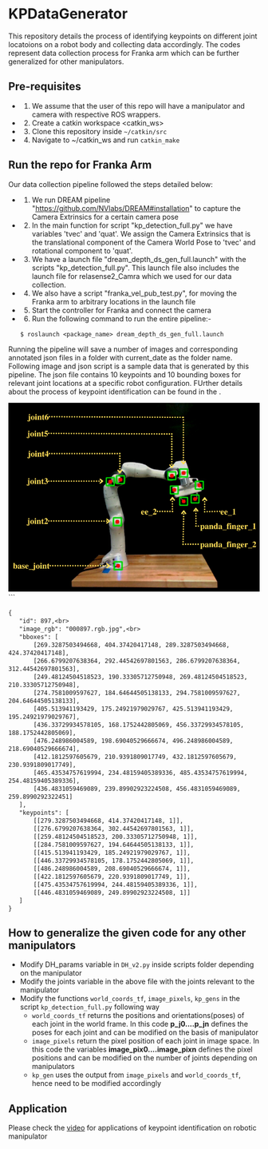 # KPDataGenerator
This repository details the process of identifying keypoints on different joint locatoions on a robot body and collecting data accordingly. The codes represent data collection process for Franka arm which can be further generalized for other manipulators.

## Pre-requisites 
- 1. We assume that the user of this repo will have a manipulator and camera with respective ROS wrappers. 
- 2. Create a catkin workspace <catkin_ws>
- 3. Clone this repository inside ```~/catkin/src```
- 4. Navigate to ~/catkin_ws and run ```catkin_make```

## Run the repo for Franka Arm
Our data collection pipeline followed the steps detailed below:
- 1. We run DREAM pipeline "https://github.com/NVlabs/DREAM#installation" to capture the Camera Extrinsics for a certain camera pose
- 2. In the main function for script "kp_detection_full.py" we have variables 'tvec' and 'quat'. We assign the Camera Extrinsics that is the translational component of the Camera World Pose to 'tvec' and rotational component to 'quat'. 
- 3. We have a launch file "dream_depth_ds_gen_full.launch" with the scripts "kp_detection_full.py". This launch file also includes the launch file for relasense2_Camra which we used for our data collection. 
- 4. We also have a script "franka_vel_pub_test.py", for moving the Franka arm to arbitrary locations in the launch file  
- 5. Start the controller for Franka and connect the camera
- 6. Run the following command to run the entire pipeline:-
    ```
    $ roslaunch <package_name> dream_depth_ds_gen_full.launch
    ```
 Running the pipeline will save a number of images and corresponding annotated json files in a folder with current_date as the folder name. Following image and json script is a sample data that is generated by this pipeline. The json file contains 10 keypoints and 10 bounding boxes for relevant joint locations at a specific robot configuration. FUrther details about the process of keypoint identification can be found in the <link to this paper>.
 
 <img src="https://github.com/JaniC-WPI/KPDataGenerator/blob/master/sample_image.png" alt="Alt text" title="Sample Image">```
 ```
 {
    "id": 897,<br>
    "image_rgb": "000897.rgb.jpg",<br>
    "bboxes": [
        [269.3287503494668, 404.37420417148, 289.3287503494668, 424.37420417148],
        [266.6799207638364, 292.44542697801563, 286.6799207638364, 312.44542697801563],
        [249.48124504518523, 190.33305712750948, 269.48124504518523, 210.33305712750948],
        [274.7581009597627, 184.64644505138133, 294.7581009597627, 204.64644505138133],
        [405.513941193429, 175.24921979029767, 425.513941193429, 195.24921979029767],
        [436.33729934578105, 168.1752442805069, 456.33729934578105, 188.1752442805069],
        [476.248986004589, 198.69040529666674, 496.248986004589, 218.69040529666674],
        [412.1812597605679, 210.9391809017749, 432.1812597605679, 230.9391809017749],
        [465.43534757619994, 234.48159405389336, 485.43534757619994, 254.48159405389336],
        [436.4831059469089, 239.89902923224508, 456.4831059469089, 259.8990292322451]
    ],
    "keypoints": [
        [[279.3287503494668, 414.37420417148, 1]],
        [[276.6799207638364, 302.44542697801563, 1]],
        [[259.48124504518523, 200.33305712750948, 1]],
        [[284.7581009597627, 194.64644505138133, 1]],
        [[415.513941193429, 185.24921979029767, 1]],
        [[446.33729934578105, 178.1752442805069, 1]],
        [[486.248986004589, 208.69040529666674, 1]],
        [[422.1812597605679, 220.9391809017749, 1]],
        [[475.43534757619994, 244.48159405389336, 1]],
        [[446.4831059469089, 249.89902923224508, 1]]
    ]
}
```
## How to generalize the given code for any other manipulators
- Modify DH_params variable in ```DH_v2.py``` inside scripts folder depending on the manipulator
- Modify the joints variable in the above file with the joints relevant to the manipulator
- Modify the functions ```world_coords_tf```,  ```image_pixels```, ```kp_gens``` in the script ```kp_detection_full.py``` following way
    - ```world_coords_tf``` returns the positions and orientations(poses) of each joint in the world frame. In this code **p_j0....p_jn** defines the poses for each joint and can be modified on the basis of manipulator
    - ```image_pixels``` return the pixel position of each joint in image space. In this code the variables **image_pix0....image_pixn** defines the pixel positions and can be modified on the number of joints depending on manipulators
    - ```kp_gen``` uses the output from ```image_pixels``` and ```world_coords_tf```, hence need to be modified accordingly
   
 ## Application
 Please check the [video](https://youtu.be/dFXJKEph4dw) for applications of keypoint identification on robotic manipulator

